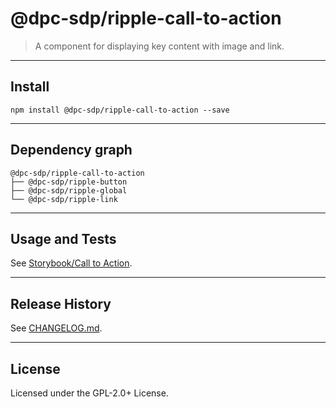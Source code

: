@dpc-sdp/ripple-call-to-action
============

> A component for displaying key content with image and link.


--------------------------------------------------------------------------------


## Install


```shell
npm install @dpc-sdp/ripple-call-to-action --save
```


--------------------------------------------------------------------------------


## Dependency graph

```shell
@dpc-sdp/ripple-call-to-action
├── @dpc-sdp/ripple-button
├── @dpc-sdp/ripple-global
└── @dpc-sdp/ripple-link
```


--------------------------------------------------------------------------------


## Usage and Tests

See [Storybook/Call to Action](http://ripple-vic-gov-au-master.lagoon.vicsdp.amazee.io/?selectedKind=Organisms/CallToAction&selectedStory=Call%20to%20Action).


--------------------------------------------------------------------------------


## Release History

See [CHANGELOG.md](./CHANGELOG.md).


--------------------------------------------------------------------------------


## License

Licensed under the GPL-2.0+ License.


